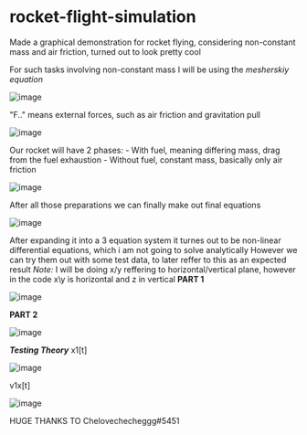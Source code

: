 # rocket-flight-simulation
Made a graphical demonstration for rocket flying, considering non-constant mass and air friction, turned out to look pretty cool

For such tasks involving non-constant mass I will be using the *mesherskiy equation*

![image](https://user-images.githubusercontent.com/29946764/159786382-89347625-0936-4b18-a36b-2535b704c116.png)


"F.." means external forces, such as air friction and gravitation pull

![image](https://user-images.githubusercontent.com/29946764/159786537-a4ddaf49-6d77-4fe7-829b-653450884776.png)


Our rocket will have 2 phases:
    - With fuel, meaning differing mass, drag from the fuel exhaustion
    - Without fuel, constant mass, basically only air friction

![image](https://user-images.githubusercontent.com/29946764/159786945-517c5ee2-cec4-41fe-ad94-85619401a853.png)

After all those preparations we can finally make out final equations 

![image](https://user-images.githubusercontent.com/29946764/159787344-d4862e19-aa21-4866-9273-aad2ae614628.png)

After expanding it into a 3 equation system it turnes out to be non-linear differential equations, which i am not going to solve analytically
However we can try them out with some test data, to later reffer to this as an expected result 
*Note:* I will be doing x/y reffering to horizontal/vertical plane, however in the code x\y is horizontal and z in vertical
**PART 1**

![image](https://user-images.githubusercontent.com/29946764/159787772-13656a7d-63ef-4c58-8041-154328aa14b2.png)

**PART 2**

![image](https://user-images.githubusercontent.com/29946764/159787825-f77bca53-4a7e-40ee-b223-f7a30b3927e2.png)

***Testing Theory***
x1[t]

![image](https://user-images.githubusercontent.com/29946764/159794622-5e3ff90f-abbd-47d4-ab7b-04604f6426ac.png)

v1x[t]

![image](https://user-images.githubusercontent.com/29946764/159794643-bc681ee0-d33f-4c6f-8bb6-1f7b62d77fed.png)


HUGE THANKS TO Chelovechecheggg#5451
